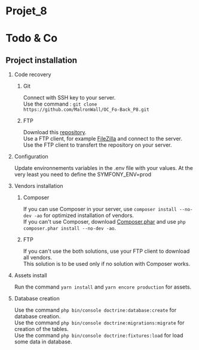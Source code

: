 Projet_8
========

# Todo & Co

## Project installation

1.  Code recovery

    1. Git

        Connect with SSH key to your server.  
        Use the command : `git clone https://github.com/MalronWall/OC_Fo-Back_P8.git`

    1. FTP

        Download this [repository](https://github.com/MalronWall/OC_Fo-Back_P8/archive/master.zip).  
        Use a FTP client, for example [FileZilla](https://filezilla-project.org/) and connect to the server.  
        Use the FTP client to transfert the repository on your server.

1. Configuration

    Update environnements variables in the .env file with your values.
    At the very least you need to define the SYMFONY_ENV=prod

1. Vendors installation

    1. Composer

        If you can use Composer in your server, use `composer install --no-dev -ao` for optimized installation of vendors.  
        If you can't use Composer, download [Composer.phar](https://getcomposer.org/download/) and use `php composer.phar install --no-dev -ao`.

    1. FTP

        If you can't use the both solutions, use your FTP client to download all vendors.  
        This solution is to be used only if no solution with Composer works.

1. Assets install

    Run the command `yarn install` and `yarn encore production` for assets.

1. Database creation

    Use the command `php bin/console doctrine:database:create` for database creation.  
    Use the command `php bin/console doctrine:migrations:migrate` for creation of the tables.  
    Use the command `php bin/console doctrine:fixtures:load` for load some data in database.
